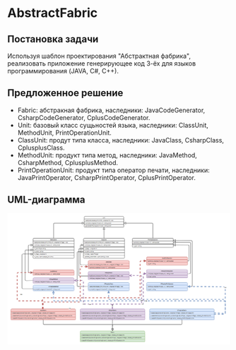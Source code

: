 # AbstractFabric
## Постановка задачи 
Используя шаблон проектирования "Абстрактная фабрика", реализовать приложение генерирующее код 3-ёх для языков программирования (JAVA, C#, С++).
## Предложенное решение
- Fabric: абстракная фабрика, наследники: JavaCodeGenerator, CsharpCodeGenerator, CplusCodeGenerator.
- Unit: базовый класс сущьностей языка, наследники: ClassUnit, MethodUnit, PrintOperationUnit.
- ClassUnit: продут типа класса, наследники: JavaClass, CsharpClass, CplusplusClass.
- MethodUnit: продукт типа метод, наследники: JavaMethod, CsharpMethod, CplusplusMethod.
- PrintOperationUnit: продукт типа оператор печати, наследники: JavaPrintOperator, CsharpPrintOperator, CplusPrintOperator.
## UML-диаграмма
![Иллюстрация к проекту](https://github.com/mav9rick/AbstractFabric/raw//main/AbstractFabricUML.png)